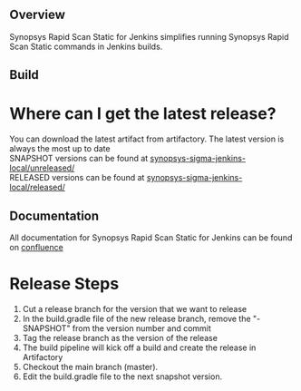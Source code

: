 <!--- Copyright (c) 2021 Synopsys, Inc. All rights reserved worldwide. --->
## Overview ##

Synopsys Rapid Scan Static for Jenkins simplifies running Synopsys Rapid Scan Static commands in Jenkins builds.

## Build ##

# Where can I get the latest release?

You can download the latest artifact from artifactory. The latest version is always the most up to date<br />
SNAPSHOT versions can be found at [synopsys-sigma-jenkins-local/unreleased/](http://artifactory.internal.synopsys.com:80/artifactory/synopsys-sigma-jenkins-local/unreleased)<br />
RELEASED versions can be found at [synopsys-sigma-jenkins-local/released/](http://artifactory.internal.synopsys.com:80/artifactory/synopsys-sigma-jenkins-local/released)

## Documentation ##

All documentation for Synopsys Rapid Scan Static for Jenkins can be found on [confluence](https://sig-confluence.internal.synopsys.com/display/SIGMA/Jenkins+Plugin)

# Release Steps #
<ol>
<li>Cut a release branch for the version that we want to release</li>
<li>In the build.gradle file of the new release branch, remove the "-SNAPSHOT" from the version number and commit</li>
<li>Tag the release branch as the version of the release</li>
<li>The build pipeline will kick off a build and create the release in Artifactory</li>
<li>Checkout the main branch (master).</li>
<li>Edit the build.gradle file to the next snapshot version. </li>
